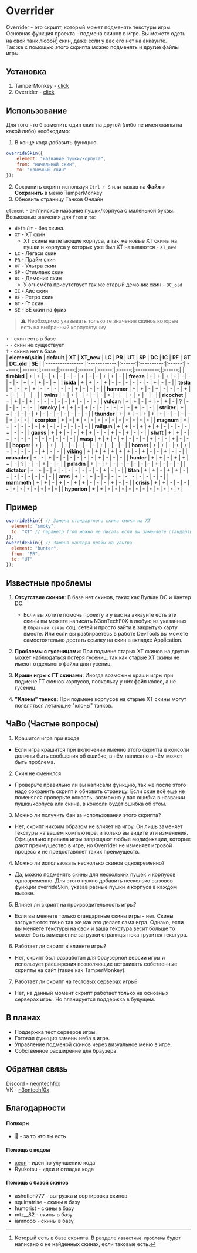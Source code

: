# Overrider

Overrider - это скрипт, который может подменять текстуры игры.  
Основная функция проекта - подмена скинов в игре. Вы можете одеть на свой танк любой[^1] скин, даже если у вас его нет на аккаунте.  
Так же с помощью этого скрипта можно подменять и другие файлы игры.  
  
[^1]: Который есть в базе скрипта. В разделе `Известные проблемы` будет написано о не найденных скинах, если таковые есть.  

## Установка
1. TamperMonkey - [click](https://www.tampermonkey.net)
2. Overrider - [click](https://github.com/N3onTechF0X/Overrider/raw/main/Overrider.user.js)

## Использование

Для того что б заменить один скин на другой (либо не имея скины на какой либо) необходимо:  
1. В конце кода добавить функцию
```javascript
overrideSkin({
    element: "название пушки/корпуса",
    from: "начальный скин",
    to: "конечный скин"
});
```
2. Сохранить скрипт используя `Ctrl + S` или нажав на **Файл** > **Сохранить** в меню TamperMonkey
3. Обновить страницу Танков Онлайн

`element` - английское название пушки/корпуса с маленькой буквы.  
Возможные значения для `from` и `to`:
- `default` - без скина.
- `XT` - ХТ скин
  - ХТ скины на летающие корпуса, а так же новые ХТ скины на пушки и корпуса у которых уже был ХТ называются - `XT_new`
- `LC` - Легаси скин
- `PR` - Прайм скин
- `UT` - Ультра скин
- `SP` - Стимпанк скин
- `DC` - Демоник скин
  - У огнемёта присутствует так же старый демоник скин - `DC_old`
- `IC` - Айс скин
- `RF` - Ретро скин
- `GT` - Гт скин
- `SE` - SE скин на фриз
> ⚠️ Необходимо указывать только те значения скинов которые есть на выбранный корпус/пушку  

`+` - скин есть в базе  
`-` - скин не существует  
`?` - скина нет в базе  
| **element\skin** | **default** | **XT** | **XT_new** | **LC** | **PR** | **UT** | **SP** | **DC** | **IC** | **RF** | **GT** | **DC_old** | **SE** |
|:----------------:|:------------:|:------:|:----------:|:------:|:------:|:------:|:------:|:------:|:------:|:------:|:------:|:----------:|:------:|
| **firebird**     | +            | +      | -          | +      | -      | -      | -      | +      | -      | -      | +      | +          | -      |
| **freeze**       | +            | +      | +          | +      | -      | -      | -      | -      | +      | -      | +      | -          | +      |
| **isida**        | +            | +      | -          | +      | -      | -      | -      | -      | -      | -      | +      | -          | -      |
| **tesla**        | +            | -      | +          | +      | -      | -      | -      | -      | -      | +      | -      | -          | -      |
| **hammer**       | +            | +      | -          | +      | -      | -      | -      | +      | -      | -      | -      | -          | -      |
| **twins**        | +            | +      | -          | +      | -      | -      | +      | -      | -      | +      | +      | -          | -      |
| **ricochet**     | +            | +      | -          | +      | -      | -      | -      | -      | -      | +      | -      | -          | -      |
| **vulcan**       | +            | +      | -          | +      | +      | +      | -      | ?      | -      | -      | -      | -          | -      |
| **smoky**        | +            | +      | -          | +      | -      | -      | -      | -      | -      | -      | +      | -          | -      |
| **striker**      | +            | +      | -          | -      | -      | +      | -      | -      | -      | -      | -      | -          | -      |
| **thunder**      | +            | +      | +          | +      | +      | +      | -      | -      | -      | -      | +      | -          | -      |
| **scorpion**     | +            | -      | +          | -      | -      | -      | -      | -      | -      | -      | -      | -          | -      |
| **magnum**       | +            | +      | -          | -      | -      | -      | +      | -      | -      | -      | -      | -          | -      |
| **railgun**      | +            | +      | -          | +      | +      | +      | -      | -      | -      | -      | +      | -          | -      |
| **gauss**        | +            | +      | -          | -      | +      | +      | -      | -      | +      | -      | +      | -          | -      |
| **shaft**        | +            | +      | -          | +      | -      | -      | -      | -      | -      | -      | -      | -          | -      |
| **wasp**         | +            | +      | -          | +      | -      | -      | -      | +      | -      | -      | +      | -          | -      |
| **hopper**       | +            | -      | +          | -      | -      | -      | -      | -      | -      | +      | -      | -          | -      |
| **hornet**       | +            | +      | -          | +      | +      | +      | -      | -      | -      | -      | +      | -          | -      |
| **viking**       | +            | +      | +          | +      | +      | +      | -      | +      | -      | -      | +      | -          | -      |
| **crusader**     | +            | -      | +          | -      | -      | -      | -      | -      | -      | +      | -      | -          | -      |
| **hunter**       | +            | +      | -          | +      | +      | +      | -      | ?      | -      | -      | +      | -          | -      |
| **paladin**      | +            | -      | +          | -      | -      | -      | -      | -      | -      | +      | -      | -          | -      |
| **dictator**     | +            | +      | -          | +      | -      | -      | -      | -      | -      | -      | +      | -          | -      |
| **titan**        | +            | +      | -          | +      | +      | -      | +      | -      | -      | -      | -      | -          | -      |
| **ares**         | +            | -      | +          | -      | -      | -      | -      | -      | -      | -      | -      | -          | -      |
| **mammoth**      | +            | +      | -          | +      | -      | +      | +      | -      | -      | -      | +      | -          | -      |
| **crisis**       | +            | +      | -          | -      | -      | -      | -      | -      | -      | -      | -      | -          | -      |
| **hyperion**     | +            | +      | -          | -      | -      | -      | -      | -      | -      | -      | -      | -          | -      |

## Пример

```javascript
overrideSkin({ // Замена стандартного скина смоки на ХТ
  element: "smoky",
  to: "XT" // параметр from можно не писать если вы заменяете стандартый скин
});
overrideSkin({ // Замена хантера прайм на ультра
  element: "hunter",
  from: "PR",
  to: "UT"
});
``` 

## Известные проблемы

1. **Отсутствие скинов**: В базе нет скинов, таких как Вулкан DC и Хантер DC.
   - Если вы хотите помочь проекту и у вас на аккаунте есть эти скины вы можете написать N3onTechF0X в любую из указанных в `Обратная связь` соц. сетей и просто зайти в закрытую карту вместе. Или если вы разбираетесь в работе DevTools вы можете самостоятельно достать ссылку на скин в вкладке Application.

2. **Проблемы с гусеницами**: При подмене старых ХТ скинов на другие может наблюдаться потеря гусениц, так как старые ХТ скины не имеют отдельного файла для гусениц.

3. **Краши игры с ГТ скинами**: Иногда возможны краши игры при подмене ГТ скинов корпусов, поскольку у них файл колес, а не гусениц.

4. **"Клоны" танков**: При подмене корпусов на старые ХТ скины могут появляться летающие "клоны" танков.

## ЧаВо (Частые вопросы)

1) Крашится игра при входе  
  - Если игра крашится при включении именно этого скрипта в консоли должны быть сообщения об ошибке, в нём написано в чём может быть проблема.  
2) Скин не сменился  
  - Проверьте правильно ли вы написали функцию, так же после этого надо сохранить скрипт и обновить страницу. Если скин всё еще не поменялся проверьте консоль, возможно у вас ошибка в названии пушки/корпуса или скина, в консоли будет ошибка об этом.  
3) Можно ли получить бан за использования этого скрипта?  
  - Нет, скрипт никоим образом не влияет на игру. Он лишь заменяет текстуры на вашем компьютере, и только вы видите эти изменения. Официально правила игры запрещают любые модификации, которые дают преимущество в игре, но Overrider не изменяет игровой процесс и не предоставляет таких преимуществ.  
4) Можно ли использовать несколько скинов одновременно?  
  - Да, можно подменять скины для нескольких пушек и корпусов одновременно. Для этого нужно добавить несколько вызовов функции overrideSkin, указав разные пушки и корпуса в каждом вызове.  
5) Влияет ли скрипт на производительность игры?
  - Если вы меняете только стандартные скины игры - нет. Скины загружаются точно так же как это делает сама игра. Однако, если вы меняете текстуры на свои и ваша текстура весит больше то может быть замедление загрузки страницы пока грузится текстура.  
6) Работает ли скрипт в клиенте игры?
  - Нет, скрипт был разработан для браузерной версии игры и использует расширения позволяющие встраивать собственные скрипты на сайт (такие как TamperMonkey).
7) Работает ли скрипт на тестовых серверах игры?
  - Нет, на данный момент скрипт работает только на основных серверах игры. Но планируется поддержка в будущем.

## В планах

- Поддержка тест серверов игры.
- Готовая функция замены неба в игре.
- Управление подменой скинов через визуальное меню в игре.
- Собственное расширение для браузера.

## Обратная связь

Discord - [neontechfox](https://discordapp.com/users/1086946472576159794)  
VK - [n3ontechf0x](https://vk.com/n3ontechf0x)

## Благодарности

#### Попкорн

- 🍿 - за то что ты есть

#### Помощь с кодом

- [xeon](https://github.com/xeon-git) - идеи по улучшению кода
- Ryukotsu - идеи и отладка кода

#### Помощь с базой скинов

- ashotloh777 - выгрузка и сортировка скинов
- squirtatrise - скины в базу
- humorist - скины в базу
- mtz__82 - скины в базу
- iamnoob - скины в базу  

